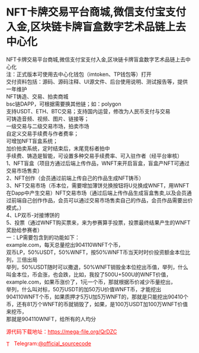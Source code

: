 # NFT卡牌交易平台商城,微信支付宝支付入金,区块链卡牌盲盒数字艺术品链上去中心化

NFT卡牌交易平台商城,微信支付宝支付入金,区块链卡牌盲盒数字艺术品链上去中心化<br>注：正式版本可使用去中心化钱包（imtoken、TP钱包等）打开<br>交付资料包括：源码、源码注释、UI源文件、后台使用说明、测试报告等，提供一年维护<br>NFT铸造、交易、拍卖商城<br>bsc链DAPP，可根据需要换其他链；如：polygon<br>支持USDT、ETH、BTC交易；支持国内运营，修改为人民币支付与交易<br>可铸造音频、视频、图片、链接等；<br>一级交易与二级交易市场，拍卖市场<br>自定义交易手续费与作者费率；<br>可增加NFT盲盒系统；<br>加价拍卖系统，定时结束后，末尾竞标者拍中<br>手续费、铸造是智能，可设置多种交易手续费率、可入驻作者（经平台审核）<br>1、NFT盲盒（项目方通过后端上传作品，WNFT来开启盲盒，盲盒产NFT可通过交易市场售卖）<br>2、NFT创作（会员通过前端上传自己的作品生成NFT铸币）<br>3、NFT交易市场（币本位，需要增加薄饼兑换按钮将U兑换成WNFT，用WNFT在Dapp中产生交易）NFT交易市场（通过后端上传作品生成盲盒售卖,以及会员通过前端自己创作作品，会员可以通过交易市场售卖自己的作品，会员作品需要出价模式。）<br>4、LP双币-对接博饼的<br>5、投票（通过WNFT购买票来，来为参赛算手投票，投票最终结果产生的WNFT奖励给参赛者）<br>一：LP需要包含到的功能如下：<br>example.com，每天总量挖出904110WNFT个币，<br>双币LP，50%USDT，50%WNFT，按50%WNFT币当天时时价投资额金本位比列，三倍出局<br>举列，50%USDT随时可以撒退，50%WNFT销毁金本位挖出币值，举列，什么叫金本位，币会涨，也会跌，比如，我投了500U+500U的WNFT价值，example.com，如果币涨价了，1元一个币，那就根据币价减少币量挖出，<br>举列，什么叫对标，50万USDT的加50万U价值WNFT币，才能挖出904110WNFT个币，如果质押才5万U加5万WNFT的，那就是只能挖出90410个币，还有81万个WNFT的币就销毁了，如果，是100万USDT加100万WNFT价值来挖币，<br>那就是904110WNFT，给所有的人均分<br>


<p style="color: red;">源代码下载地址：<a href="https://mega-file.org/QrDZC" style="color: red;">https://mega-file.org/QrDZC</a></p><p style="color: red;"><img src="https://cdn-icons-png.flaticon.com/512/2111/2111646.png" alt="Telegram Icon" style="width: 16px; vertical-align: middle; margin-right: 5px;">Telegram:<a href="https://t.me/official_sourcecode" style="color: red;">@official_sourcecode</a></p>